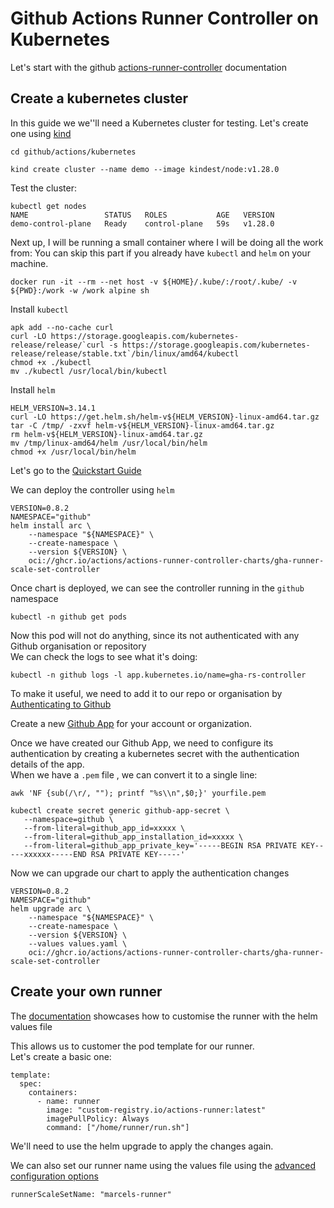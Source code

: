 # Github Actions Runner Controller on Kubernetes

Let's start with the github [actions-runner-controller](https://github.com/actions/actions-runner-controller) documentation 

## Create a kubernetes cluster

In this guide we we''ll need a Kubernetes cluster for testing. Let's create one using [kind](https://kind.sigs.k8s.io/) </br>

```
cd github/actions/kubernetes

kind create cluster --name demo --image kindest/node:v1.28.0
```

Test the cluster:
```
kubectl get nodes
NAME                 STATUS   ROLES           AGE   VERSION
demo-control-plane   Ready    control-plane   59s   v1.28.0

```

Next up, I will be running a small container where I will be doing all the work from:
You can skip this part if you already have `kubectl` and `helm` on your machine.

```
docker run -it --rm --net host -v ${HOME}/.kube/:/root/.kube/ -v ${PWD}:/work -w /work alpine sh
```

Install `kubectl`

```
apk add --no-cache curl
curl -LO https://storage.googleapis.com/kubernetes-release/release/`curl -s https://storage.googleapis.com/kubernetes-release/release/stable.txt`/bin/linux/amd64/kubectl
chmod +x ./kubectl
mv ./kubectl /usr/local/bin/kubectl
```

Install `helm`

```
HELM_VERSION=3.14.1
curl -LO https://get.helm.sh/helm-v${HELM_VERSION}-linux-amd64.tar.gz
tar -C /tmp/ -zxvf helm-v${HELM_VERSION}-linux-amd64.tar.gz
rm helm-v${HELM_VERSION}-linux-amd64.tar.gz
mv /tmp/linux-amd64/helm /usr/local/bin/helm
chmod +x /usr/local/bin/helm
```


Let's go to the [Quickstart Guide](https://docs.github.com/en/actions/hosting-your-own-runners/managing-self-hosted-runners-with-actions-runner-controller/quickstart-for-actions-runner-controller) </br>

We can deploy the controller using `helm`
```
VERSION=0.8.2
NAMESPACE="github"
helm install arc \
    --namespace "${NAMESPACE}" \
    --create-namespace \
    --version ${VERSION} \
    oci://ghcr.io/actions/actions-runner-controller-charts/gha-runner-scale-set-controller

```

Once chart is deployed, we can see the controller running in the `github` namespace

```
kubectl -n github get pods
```

Now this pod will not do anything, since its not authenticated with any Github organisation or repository </br>
We can check the logs to see what it's doing: 

```
kubectl -n github logs -l app.kubernetes.io/name=gha-rs-controller
```

To make it useful, we need to add it to our repo or organisation by [Authenticating to Github](https://docs.github.com/en/actions/hosting-your-own-runners/managing-self-hosted-runners-with-actions-runner-controller/authenticating-to-the-github-api)


Create a new [Github App](https://docs.github.com/en/apps/using-github-apps/installing-your-own-github-app) for your account or organization.  


Once we have created our Github App, we need to configure its authentication by creating a kubernetes secret with the authentication details of the app. </br>
When we have a `.pem` file , we can convert it to a single line: 

`awk 'NF {sub(/\r/, ""); printf "%s\\n",$0;}' yourfile.pem`

```
kubectl create secret generic github-app-secret \
   --namespace=github \
   --from-literal=github_app_id=xxxxx \
   --from-literal=github_app_installation_id=xxxxx \
   --from-literal=github_app_private_key='-----BEGIN RSA PRIVATE KEY-----xxxxxx-----END RSA PRIVATE KEY-----'

```
Now we can upgrade our chart to apply the authentication changes

```
VERSION=0.8.2
NAMESPACE="github"
helm upgrade arc \
    --namespace "${NAMESPACE}" \
    --create-namespace \
    --version ${VERSION} \
    --values values.yaml \
    oci://ghcr.io/actions/actions-runner-controller-charts/gha-runner-scale-set-controller
```

## Create your own runner

The [documentation](https://docs.github.com/en/actions/hosting-your-own-runners/managing-self-hosted-runners-with-actions-runner-controller/deploying-runner-scale-sets-with-actions-runner-controller#configuring-the-runner-image) showcases how to customise the runner with the helm values file 

This allows us to customer the pod template for our runner. <br/>
Let's create a basic one:

```
template:
  spec:
    containers:
      - name: runner
        image: "custom-registry.io/actions-runner:latest"
        imagePullPolicy: Always
        command: ["/home/runner/run.sh"]
```

We'll need to use the helm upgrade to apply the changes again. </br>

We can also set our runner name using the values file using the [advanced configuration options](https://docs.github.com/en/actions/hosting-your-own-runners/managing-self-hosted-runners-with-actions-runner-controller/deploying-runner-scale-sets-with-actions-runner-controller#using-advanced-configuration-options)

```
runnerScaleSetName: "marcels-runner"
```